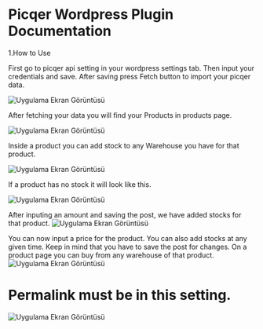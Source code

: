 
# Picqer Wordpress Plugin Documentation

1.How to Use

First go to picqer api setting in your wordpress settings tab. Then input your credentials and save.
After saving press Fetch button to import your picqer data.

![Uygulama Ekran Görüntüsü](https://i.hizliresim.com/ggmtg4b.png)

After fetching your data you will find your Products in products page.

![Uygulama Ekran Görüntüsü](https://i.hizliresim.com/414j22w.png)

Inside a product you can add stock to any Warehouse you have for that product.


![Uygulama Ekran Görüntüsü](https://i.hizliresim.com/7cemh7d.png)

If a product has no stock it will look like this.

![Uygulama Ekran Görüntüsü](https://i.hizliresim.com/3got3z6.png)

After inputing an amount and saving the post, we have added stocks for that product.
![Uygulama Ekran Görüntüsü](https://i.hizliresim.com/c4rcgb7.png)

You can now input a price for the product. You can also add stocks at any given time. Keep in mind that you have to save the post for changes.
On a product page you can buy from any warehouse of that product.
![Uygulama Ekran Görüntüsü](https://i.hizliresim.com/sqqythm.png)


#
# Permalink must be in this setting.

![Uygulama Ekran Görüntüsü](https://i.hizliresim.com/38nm5x3.png)


